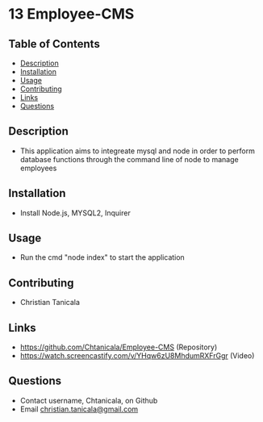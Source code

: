 # 13 Employee-CMS

## Table of Contents
- [Description](#Description)
- [Installation](#Installation)
- [Usage](#Usage)
- [Contributing](#Contributing)
- [Links](#Links)
- [Questions](#Questions)
    
## Description
- This application aims to integreate mysql and node in order to perform database functions through the command line of node to manage employees
    
## Installation
- Install Node.js, MYSQL2, Inquirer

## Usage
- Run the cmd "node index" to start the application

## Contributing
- Christian Tanicala

## Links
- https://github.com/Chtanicala/Employee-CMS (Repository)
- https://watch.screencastify.com/v/YHqw6zU8MhdumRXFrGgr (Video)
    
## Questions
- Contact username, Chtanicala, on Github
- Email christian.tanicala@gmail.com